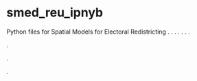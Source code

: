 # smed_reu_ipnyb
Python files for Spatial Models for Electoral Redistricting
.
.
.
.
.
.
.


.


.



.
